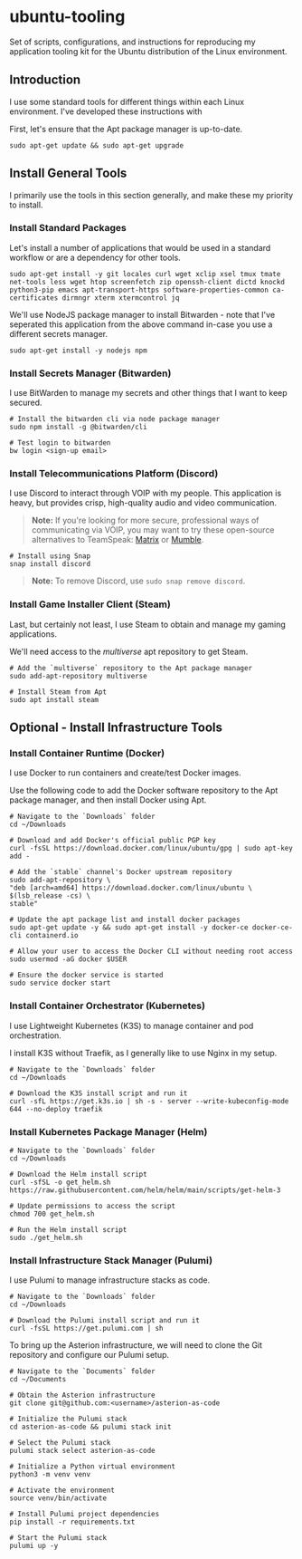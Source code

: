 # ubuntu-tooling
Set of scripts, configurations, and instructions for reproducing my application tooling kit for the Ubuntu distribution of the Linux environment.

## Introduction

I use some standard tools for different things within each Linux environment. I've developed these instructions with 

First, let's ensure that the Apt package manager is up-to-date.

```sudo apt-get update && sudo apt-get upgrade```

## Install General Tools

I primarily use the tools in this section generally, and make these my priority to install.

### Install Standard Packages

Let's install a number of applications that would be used in a standard workflow or are a dependency for other tools.

```sudo apt-get install -y git locales curl wget xclip xsel tmux tmate net-tools less wget htop screenfetch zip openssh-client dictd knockd python3-pip emacs apt-transport-https software-properties-common ca-certificates dirmngr xterm xtermcontrol jq```

We'll use NodeJS package manager to install Bitwarden - note that I've seperated this application from the above command in-case you use a different secrets manager.

```sudo apt-get install -y nodejs npm```

### Install Secrets Manager (Bitwarden)

I use BitWarden to manage my secrets and other things that I want to keep secured.

```
# Install the bitwarden cli via node package manager
sudo npm install -g @bitwarden/cli

# Test login to bitwarden
bw login <sign-up email>
```

### Install Telecommunications Platform (Discord)

I use Discord to interact through VOIP with my people. This application is heavy, but provides crisp, high-quality audio and video communication.

> **Note:** If you're looking for more secure, professional ways of communicating via VOIP, you may want to try these open-source alternatives to TeamSpeak: [Matrix](https://matrix.org/) or [Mumble](https://www.mumble.info/).

```
# Install using Snap
snap install discord
```

> **Note:** To remove Discord, use ```sudo snap remove discord```.

### Install Game Installer Client (Steam)

Last, but certainly not least, I use Steam to obtain and manage my gaming applications.

We'll need access to the *multiverse* apt repository to get Steam.

```
# Add the `multiverse` repository to the Apt package manager
sudo add-apt-repository multiverse

# Install Steam from Apt
sudo apt install steam
```

## Optional - Install Infrastructure Tools

### Install Container Runtime (Docker)

I use Docker to run containers and create/test Docker images. 

Use the following code to add the Docker software repository to the Apt package manager, and then install Docker using Apt.

```
# Navigate to the `Downloads` folder
cd ~/Downloads

# Download and add Docker's official public PGP key
curl -fsSL https://download.docker.com/linux/ubuntu/gpg | sudo apt-key add -

# Add the `stable` channel's Docker upstream repository
sudo add-apt-repository \
"deb [arch=amd64] https://download.docker.com/linux/ubuntu \
$(lsb_release -cs) \
stable"

# Update the apt package list and install docker packages
sudo apt-get update -y && sudo apt-get install -y docker-ce docker-ce-cli containerd.io

# Allow your user to access the Docker CLI without needing root access
sudo usermod -aG docker $USER

# Ensure the docker service is started
sudo service docker start
```

### Install Container Orchestrator (Kubernetes)

I use Lightweight Kubernetes (K3S) to manage container and pod orchestration. 

I install K3S without Traefik, as I generally like to use Nginx in my setup.

```
# Navigate to the `Downloads` folder
cd ~/Downloads

# Download the K3S install script and run it
curl -sfL https://get.k3s.io | sh -s - server --write-kubeconfig-mode 644 --no-deploy traefik
```

### Install Kubernetes Package Manager (Helm)

```
# Navigate to the `Downloads` folder
cd ~/Downloads

# Download the Helm install script
curl -sfSL -o get_helm.sh https://raw.githubusercontent.com/helm/helm/main/scripts/get-helm-3

# Update permissions to access the script
chmod 700 get_helm.sh

# Run the Helm install script
sudo ./get_helm.sh
```

### Install Infrastructure Stack Manager (Pulumi)

I use Pulumi to manage infrastructure stacks as code.

```
# Navigate to the `Downloads` folder
cd ~/Downloads

# Download the Pulumi install script and run it
curl -fsSL https://get.pulumi.com | sh
```

To bring up the Asterion infrastructure, we will need to clone the Git repository and configure our Pulumi setup.

```
# Navigate to the `Documents` folder
cd ~/Documents

# Obtain the Asterion infrastructure
git clone git@github.com:<username>/asterion-as-code

# Initialize the Pulumi stack
cd asterion-as-code && pulumi stack init

# Select the Pulumi stack
pulumi stack select asterion-as-code

# Initialize a Python virtual environment
python3 -m venv venv

# Activate the environment
source venv/bin/activate

# Install Pulumi project dependencies
pip install -r requirements.txt

# Start the Pulumi stack
pulumi up -y
```